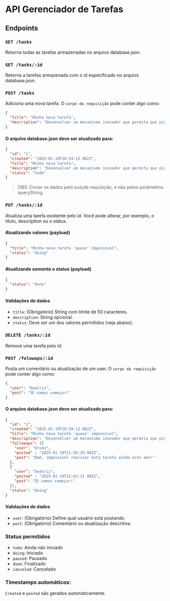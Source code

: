 # API Gerenciador de Tarefas
## Endpoints
### `GET /tasks`
Retorna todas as tarefas armazenadas no arquivo database.json.

### `GET /tasks/:id`
Retorna a tarefas armazenada com o id especificado no arquivo database.json.

### `POST /tasks`
Adiciona uma nova tarefa. O `corpo da requisição` pode conter algo como:

```json
{
  "title": "Minha nova tarefa",
  "description": "Desenvolver um mecanismo inovador que permita que pinguins realizem teletransporte enquanto executam coreografias de dança no gelo. O sistema deve incluir luzes coloridas e efeitos sonoros inspirados em discotecas dos anos 80."
}
```

#### O arquivo database.json deve ser atualizado para:
```json
{
  "id": "1",
  "created": "2025-01-19T10:59:12.982Z",
  "title": "Minha nova tarefa",
  "description": "Desenvolver um mecanismo inovador que permita que pinguins realizem teletransporte enquanto executam coreografias de dança no gelo. O sistema deve incluir luzes coloridas e efeitos sonoros inspirados em discotecas dos anos 80.",
  "status": "todo"
}
```
> OBS: Enviar os dados pelo `body`da requisição, e não pelos parâmetros queryString.

### `PUT /tasks/:id`
Atualiza uma tarefa existente pelo id. Você pode alterar, por exemplo, o título, description ou o status.

#### Atualizando valores (payload)
```json
{
  "title": "Minha nova tarefa 'quase' impossível",
  "status": "doing"
}
```

#### Atualizando somente o status (payload)
```json
{
  "status": "done"
}
```
#### Validações de dados
- `title`: (Obrigatório) String com limite de 50 caracteres.
- `description`: String opcional.
- `status`: Deve ser um dos valores permitidos (veja abaixo).

### `DELETE /tasks/:id`
Remove uma tarefa pelo id.

### `POST /folowups/:id`
Posta um comentário ou atualização de um user. O `corpo da requisição` pode conter algo como:

```json
{
  "user": "beatriz",
  "post": "😽 vamos começar!"
}
```

#### O arquivo database.json deve ser atualizado para:

```json
{
  "id": "1",
  "created": "2025-01-19T10:59:12.982Z",
  "title": "Minha nova tarefa 'quase' impossível",
  "description": "Desenvolver um mecanismo inovador que permita que pinguins realizem teletransporte enquanto executam coreografias de dança no gelo. O sistema deve incluir luzes coloridas e efeitos sonoros inspirados em discotecas dos anos 80.",
  "followups": [{
    "user": "bruno",
    "posted" : "2025-01-19T11:36:39.982Z",
    "post": "Bah, impossível realizar esta tarefa ainda este ano!"
  },
  {
    "user": "beatriz",
    "posted" : "2025-01-19T12:02:31.982Z",
    "post": "😽 vamos começar!"
  }],
  "status": "doing"
}
```

#### Validações de dados
- `user`: (Obrigatório) Define qual usuário está postando.
- `post`: (Obrigatório) Comentário ou atualização descritiva.

### Status permitidos
- `todo`: Ainda não iniciado
- `doing`: Iniciado
- `paused`: Pausado
- `done`: Finalizado
- `canceled`: Cancelado

### Timestamps automáticos:
  `Created` e `posted` são gerados automaticamente.